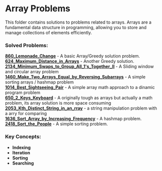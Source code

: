 # Array Problems

This folder contains solutions to problems related to arrays. 
Arrays are a fundamental data structure in programming, allowing you to store and manage collections of elements efficiently.

### Solved Problems:
  **[860_Lemonade_Change](860_EASY_lemonade_change.ts)** - A basic Array/Greedy solution problem.  
  **[624_Maximum_Distance_in_Arrays](624_MEDIUM_Maximum_Distance_in_Arrays.js)** - Another Greedy solution.  
  **[2134_Minimum_Swaps_to_Group_All_1's_Together_II](2134_MEDIUM_Minimum_Swaps_to_Group_All_1's_Together_II.js)** - A Sliding window and circular array problem  
  **[1460_Make_Two_Arrays_Equal_by_Reversing_Subarrays](1460_EASY_Make_Two_Arrays_Equal_by_Reversing_Subarrays.js)** - A simple sorting arrays / hashmap problem  
  **[1014_Best_Sightseeing_Pair](arrays/1014_MEDIUM_Best_Sightseeing_Pair.go)** - A simple array math approach to a dinamic program problem  
  **[650_2_Keys_Keyboard](650_MEDIUM_2_Keys_Keyboard.py)** - A originally tough as arrays but actually a math problem, its array solution is more space consuming  
  **[2053_Kth_Distinct_String_in_an_rray](2053_EASY_Kth_Distinct_String_in_an_rray.java)** - a string manipulation problem with a arry for comparing  
  **[1636_Sort_Array_by_Increasing_Frequency](arrays/1636_EASY_Sort_Array_by_Increasing_Frequency.ts)** - A hashmap problem.  
  **[2418_Sort_the_People](arrays/2418_EASY_Sort_the_People.ts)** - A simple sorting problem.  

### Key Concepts:
- **Indexing**
- **Iteration**
- **Sorting**
- **Searching**